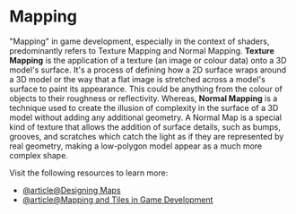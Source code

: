 # Mapping

"Mapping" in game development, especially in the context of shaders, predominantly refers to Texture Mapping and Normal Mapping. **Texture Mapping** is the application of a texture (an image or colour data) onto a 3D model's surface. It's a process of defining how a 2D surface wraps around a 3D model or the way that a flat image is stretched across a model's surface to paint its appearance. This could be anything from the colour of objects to their roughness or reflectivity. Whereas, **Normal Mapping** is a technique used to create the illusion of complexity in the surface of a 3D model without adding any additional geometry. A Normal Map is a special kind of texture that allows the addition of surface details, such as bumps, grooves, and scratches which catch the light as if they are represented by real geometry, making a low-polygon model appear as a much more complex shape.

Visit the following resources to learn more:

- [@article@Designing Maps](https://www.gamedeveloper.com/design/designing-maps-that-complement-game-mechanics)
- [@article@Mapping and Tiles in Game Development](https://code.tutsplus.com/an-introduction-to-creating-a-tile-map-engine--gamedev-10900t)
